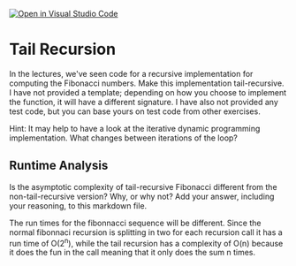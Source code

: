 [![Open in Visual Studio Code](https://classroom.github.com/assets/open-in-vscode-718a45dd9cf7e7f842a935f5ebbe5719a5e09af4491e668f4dbf3b35d5cca122.svg)](https://classroom.github.com/online_ide?assignment_repo_id=12731641&assignment_repo_type=AssignmentRepo)
# Tail Recursion

In the lectures, we've seen code for a recursive implementation for computing
the Fibonacci numbers. Make this implementation tail-recursive. I have not
provided a template; depending on how you choose to implement the function, it
will have a different signature. I have also not provided any test code, but you
can base yours on test code from other exercises.

Hint: It may help to have a look at the iterative dynamic programming
implementation. What changes between iterations of the loop?

## Runtime Analysis

Is the asymptotic complexity of tail-recursive Fibonacci different from the
non-tail-recursive version? Why, or why not? Add your answer, including your
reasoning, to this markdown file.

The run times for the fibonnacci sequence will be different. Since the normal fibonnaci recursion
is splitting in two for each recursion call it has a run time of O(2<sup>n</sup>), while 
the tail recursion has a complexity of O(n) because it does the fun in the call meaning
that it only does the sum n times.
